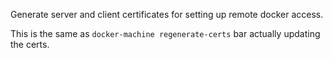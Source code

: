 Generate server and client certificates for setting up remote docker access.

This is the same as `docker-machine regenerate-certs` bar actually updating the certs.
